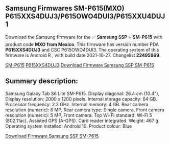 <h2>Samsung Firmwares SM-P615(MXO) P615XXS4DUJ3/P615OWO4DUI3/P615XXU4DUJ1</h2>
Download the Samsung firmware for the ✅ <strong>Samsung SSP </strong> ⭐ <strong>SM-P615</strong> with product code <strong>MXO</strong> <strong> from Mexico</strong>. This firmware has version number PDA <strong>P615XXS4DUJ3</strong> and CSC P615OWO4DUI3. The operating system of this firmware is Android R , with build date 2021-10-27. Changelist <strong>22495969</strong>.


[SM-P615](https://samfirm.shop/samsung/model/SM-P615)
[P615XXS4DUJ3](https://samfirm.shop/samsung/pda/P615XXS4DUJ3)
[Download Firmware Samsung SSP SM-P615](https://samfirm.shop/samsung/firmware/469083)
<h2>Summary description:</h2>
<p>Samsung Galaxy Tab S6 Lite SM-P615. Display diagonal: 26.4 cm (10.4"), Display resolution: 2000 x 1200 pixels. Internal storage capacity: 64 GB. Processor frequency: 2.3 GHz. Internal memory: 4 GB. Rear camera resolution (numeric): 8 MP, Rear camera type: Single camera, Front camera resolution (numeric): 5 MP, Front camera. Top Wi-Fi standard: Wi-Fi 5 (802.11ac). Assisted GPS (A-GPS). Card reader integrated. Weight: 467 g. Operating system installed: Android 10. Product colour: Blue</p>


[Download Firmware Samsung SSP SM-P615](https://samfirm.shop/samsung/firmware/469083)
